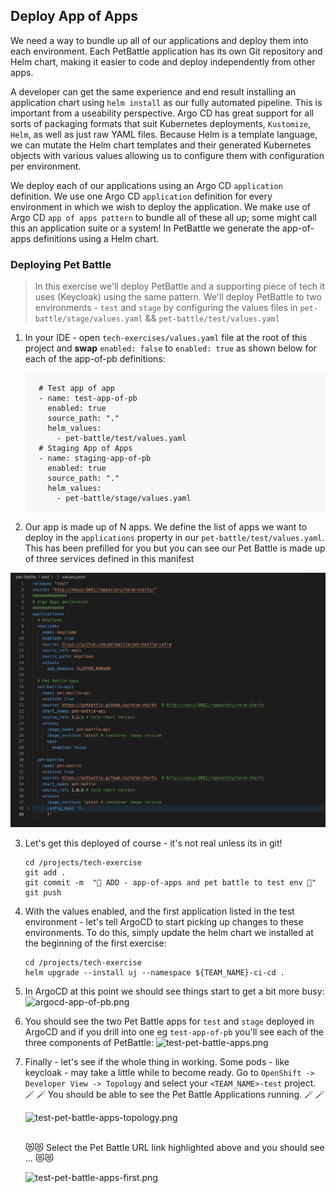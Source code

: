## Deploy App of Apps

We need a way to bundle up all of our applications and deploy them into each environment. Each PetBattle application has its own Git repository and Helm chart, making it easier to code and deploy independently from other apps.

A developer can get the same experience and end result installing an application chart using `helm install` as our fully automated pipeline. This is important from a useability perspective. Argo CD has great support for all sorts of packaging formats that suit Kubernetes deployments, `Kustomize`, `Helm`, as well as just raw YAML files. Because Helm is a template language, we can mutate the Helm chart templates and their generated Kubernetes objects with various values allowing us to configure them with configuration per environment.

We deploy each of our applications using an Argo CD `application` definition. We use one Argo CD `application` definition for every environment in which we wish to deploy the application. We make use of Argo CD `app of apps pattern` to bundle all of these all up; some might call this an application suite or a system! In PetBattle we generate the app-of-apps definitions using a Helm chart.

### Deploying Pet Battle

> In this exercise we'll deploy PetBattle and a supporting piece of tech it uses (Keycloak) using the same pattern. We'll deploy PetBattle to two environments - `test` and `stage` by configuring the values files in `pet-battle/stage/values.yaml` && `pet-battle/test/values.yaml`

1. In your IDE - open `tech-exercises/values.yaml` file at the root of this project and **swap** `enabled: false` to `enabled: true` as shown below for each of the app-of-pb definitions:

    <div class="highlight" style="background: #f7f7f7">
    <pre><code class="language-yaml">
      # Test app of app
      - name: test-app-of-pb
        enabled: true
        source_path: "."
        helm_values:
          - pet-battle/test/values.yaml
      # Staging App of Apps
      - name: staging-app-of-pb
        enabled: true
        source_path: "."
        helm_values:
          - pet-battle/stage/values.yaml
    </code></pre></div>

2. Our app is made up of N apps. We define the list of apps we want to deploy in the `applications` property in our `pet-battle/test/values.yaml`. This has been prefilled for you but you can see our Pet Battle is made up of three services defined in this manifest

![app-of-app-definition](./images/app-of-app-definition.png)

3. Let's get this deployed of course - it's not real unless its in git!

    ```bash#test
    cd /projects/tech-exercise
    git add .
    git commit -m  "🐰 ADD - app-of-apps and pet battle to test env 🐰"
    git push 
    ```

4. With the values enabled, and the first application listed in the test environment - let's tell ArgoCD to start picking up changes to these environments. To do this, simply update the helm chart we installed at the beginning of the first exercise:

    ```bash#test
    cd /projects/tech-exercise
    helm upgrade --install uj --namespace ${TEAM_NAME}-ci-cd .
    ```

5. In ArgoCD at this point we should see things start to get a bit more busy:
![argocd-app-of-pb.png](images/argocd-app-of-pb.png)

5. You should see the two Pet Battle apps for `test` and `stage` deployed in ArgoCD and if you drill into one eg `test-app-of-pb` you'll see each of the three components of PetBattle:
![test-pet-battle-apps.png](images/test-pet-battle-apps.png)

6. Finally - let's see if the whole thing in working. Some pods - like keycloak - may take a little while to become ready. Go to `OpenShift -> Developer View -> Topology` and select your `<TEAM_NAME>-test` project.
    </br>
    🪄 🪄 You should be able to see the Pet Battle Applications running. 🪄 🪄

    ![test-pet-battle-apps-topology.png](images/test-pet-battle-apps-topology.png)

    </br>
    😻😻 Select the Pet Battle URL link highlighted above and you should see ... 😻😻

    ![test-pet-battle-apps-first.png](images/test-pet-battle-apps-first.png)
